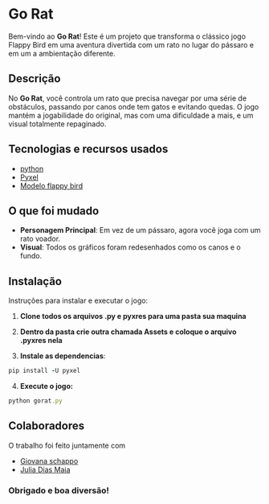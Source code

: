 # Go Rat

Bem-vindo ao **Go Rat**! Este é um projeto que transforma o clássico jogo Flappy Bird em uma aventura divertida com um rato no lugar do pássaro e em um a ambientação diferente. 

## Descrição

No **Go Rat**, você controla um rato que precisa navegar por uma série de obstáculos, passando por canos onde tem gatos e evitando quedas. O jogo mantém a jogabilidade do original, mas com uma dificuldade a mais, e um visual totalmente repaginado.


## Tecnologias e recursos usados

- [python](https://www.python.org/)
- [Pyxel](https://github.com/kitao/pyxel)
- [Modelo flappy bird](https://github.com/comatan96/FlappyBird)


## O que foi mudado

- **Personagem Principal**: Em vez de um pássaro, agora você joga com um rato voador.
- **Visual**: Todos os gráficos foram redesenhados como os canos e o fundo.


## Instalação

Instruções para instalar e executar o jogo:

1. **Clone todos os arquivos .py e pyxres para uma pasta sua maquina**


2. **Dentro da pasta crie outra chamada Assets e coloque o arquivo .pyxres nela**

   

3. **Instale as dependencias**:
```ruby
pip install -U pyxel
```


4. **Execute o jogo:**
```ruby
python gorat.py
```



## Colaboradores

O trabalho foi feito juntamente com 

- [Giovana schappo](https://github.com/giovannaschappo)
- [Julia Dias Maia](https://github.com/juliadmaia)



### Obrigado e boa diversão!




 













